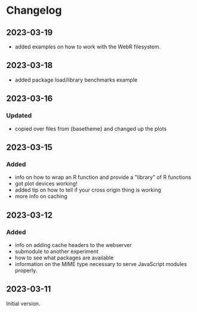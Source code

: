 # Changelog

## 2023-03-19

- added examples on how to work with the WebR filesystem.

## 2023-03-18

- added package load/library benchmarks example
  
## 2023-03-16

### Updated

- copied over files from {basetheme} and changed up the plots

## 2023-03-15

### Added

- info on how to wrap an R function and provide a "library" of R functions
- got plot devices working!
- added tip on how to tell if your cross origin thing is working
- more info on caching

## 2023-03-12

### Added

- info on adding cache headers to the webserver
- submodule to another experiment
- how to see what packages are available
- information on the MIME type necessary to serve JavaScript modules properly.

## 2023-03-11

Initial version.
